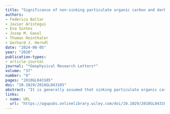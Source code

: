 ```yaml
---
title: "Significance of non‐sinking particulate organic carbon and dark CO $_\textrm2$ fixation to heterotrophic carbon demand in the mesopelagic northeast Atlantic"
authors:
- Federico Baltar
- Javier Arístegui
- Eva Sintes
- Josep M. Gasol
- Thomas Reinthaler
- Gerhard J. Herndl
date: "2024-08-05"
year: "2010"
publication-types:
- article-journal
journal: "*Geophysical Research Letters*"
volume: "37"
number: "9"
pages: "2010GL043105"
doi: "10.1029/2010GL043105"
abstract: "It is generally assumed that sinking particulate organic carbon (POC) constitutes the main source of organic carbon supply to the deep ocean's food webs. However, a major discrepancy between the rates of sinking POC supply (collected with sediment traps) and the prokaryotic organic carbon demand (the total amount of carbon required to sustain the heterotrophic metabolism of the prokaryotes; i.e., production plus respiration, PCD) of deep‐water communities has been consistently reported for the dark realm of the global ocean. While the amount of sinking POC flux declines exponentially with depth, the concentration of suspended, buoyant non‐sinking POC (nsPOC; obtained with oceanographic bottles) exhibits only small variations with depth in the (sub)tropical Northeast Atlantic. Based on available data for the North Atlantic we show here that the sinking POC flux would contribute only 4–12% of the PCD in the mesopelagic realm (depending on the primary production rate in surface waters). The amount of nsPOC potentially available to heterotrophic prokaryotes in the mesopelagic realm can be partly replenished by dark dissolved inorganic carbon fixation contributing between 12% to 72% to the PCD daily. Taken together, there is evidence that the mesopelagic microheterotrophic biota is more dependent on the nsPOC pool than on the sinking POC supply. Hence, the enigmatic major mismatch between the organic carbon demand of the deep‐water heterotrophic microbiota and the POC supply rates might be substantially smaller by including the potentially available nsPOC and its autochthonous production in oceanic carbon cycling models."
links:
- name: URL
  url: "https://agupubs.onlinelibrary.wiley.com/doi/10.1029/2010GL043105"
---
```

